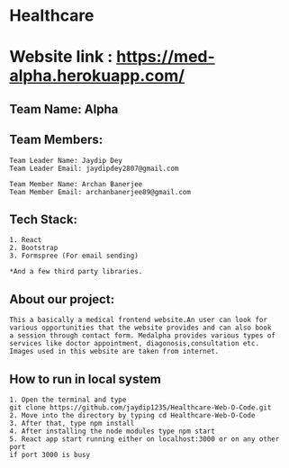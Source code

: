 # Healthcare
# Website link : https://med-alpha.herokuapp.com/

## Team Name: Alpha

## Team Members:
    Team Leader Name: Jaydip Dey
    Team Leader Email: jaydipdey2807@gmail.com

    Team Member Name: Archan Banerjee
    Team Member Email: archanbanerjee89@gmail.com

## Tech Stack:
    1. React
    2. Bootstrap
    3. Formspree (For email sending)

    *And a few third party libraries.

## About our project:
    This a basically a medical frontend website.An user can look for 
    various opportunities that the website provides and can also book 
    a session through contact form. Medalpha provides various types of
    services like doctor appointment, diagonosis,consultation etc.
    Images used in this website are taken from internet.

## How to run in local system
    1. Open the terminal and type 
    git clone https://github.com/jaydip1235/Healthcare-Web-O-Code.git
    2. Move into the directory by typing cd Healthcare-Web-O-Code
    3. After that, type npm install
    4. After installing the node modules type npm start
    5. React app start running either on localhost:3000 or on any other port
    if port 3000 is busy
